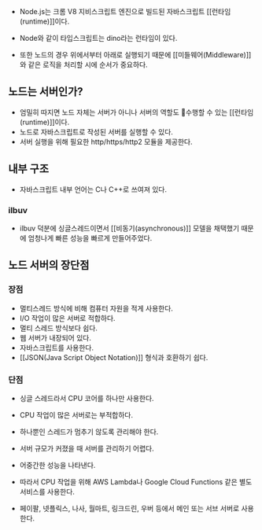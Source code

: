 - Node.js는 크롬 V8 지비스크립트 엔진으로 빌드된 자바스크립트 [[런타임(runtime)]]이다.

- Node와 같이 타입스크립트는 dino라는 런타임이 있다.

- 또한 노드의 경우 위에서부터 아래로 실행되기 때문에 [[미들웨어(Middleware)]]와 같은 로직을 처리할 시에 순서가 중요하다.

## 노드는 서버인가?

- 엄밀히 따지면 노드 자체는 서버가 아니나 서버의 역할도 수행할 수 있는 [[런타임(runtime)]]이다.
- 노드로 자바스크립트로 작성된 서버를 실행할 수 있다.
- 서버 실행을 위해 필요한 http/https/http2 모듈을 제공한다.

## 내부 구조

- 자바스크립트 내부 언어는 C나 C++로 쓰여져 있다.

### ilbuv

- ilbuv 덕분에 싱글스레드이면서 [[비동기(asynchronous)]] 모델을 채택했기 때문에 엄청나게 빠른 성능을 빠르게 만들어주었다.

## 노드 서버의 장단점

### 장점

- 멀티스레드 방식에 비해 컴퓨터 자원을 적게 사용한다.
- I/O 작업이 많은 서버로 적합하다.
- 멀티 스레드 방식보다 쉽다.
- 웹 서버가 내장되어 있다.
- 자바스크립트를 사용한다.
- [[JSON(Java Script Object Notation)]] 형식과 호환하기 쉽다.

### 단점

- 싱글 스레드라서 CPU 코어를 하나만 사용한다.
- CPU 작업이 많은 서버로는 부적합하다.
- 하나뿐인 스레드가 멈추기 않도록 관리해야 한다.
- 서버 규모가 커졌을 때 서버를 관리하기 어렵다.
- 어중간한 성능을 나타낸다.

- 따라서 CPU 작업을 위해 AWS Lambda나 Google Cloud Functions 같은 별도 서비스를 사용한다.
- 페이팔, 넷플릭스, 나사, 월마트, 링크드린, 우버 등에서 메인 또는 서브 서버로 사용한다.

